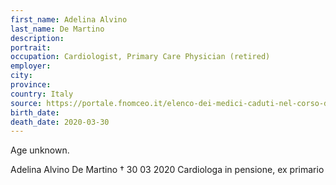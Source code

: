 ```yaml
---
first_name: Adelina Alvino
last_name: De Martino
description: 
portrait: 
occupation: Cardiologist, Primary Care Physician (retired)
employer: 
city: 
province: 
country: Italy
source: https://portale.fnomceo.it/elenco-dei-medici-caduti-nel-corso-dellepidemia-di-covid-19/
birth_date: 
death_date: 2020-03-30
---
```


Age unknown.

Adelina Alvino De Martino † 30 03 2020
Cardiologa in pensione, ex primario